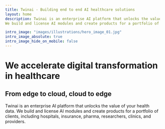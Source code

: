 ```yaml
---
title: Twinai - Building end to end AI healthcare solutions
layout: home
description: Twinai is an enterprise AI platform that unlocks the value of your health data.
We build and license AI modules and create products for a portfolio of clients, including hospitals, insurance, pharma, researchers, clinics, and providers.

intro_image: "images/illustrations/hero_image_01.jpg"
intro_image_absolute: true
intro_image_hide_on_mobile: false
---
```


# We accelerate digital transformation in healthcare
## From edge to cloud, cloud to edge

Twinai is an enterprise AI platform that unlocks the value of your health data.
We build and license AI modules and create products for a portfolio of clients, including hospitals, insurance, pharma, researchers, clinics, and providers.
